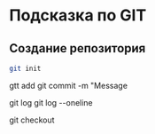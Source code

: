 # Подсказка по GIT

## Создание репозитория
```sh
git init
```

gtt add
git commit -m "Message

git log
git log --oneline

git checkout